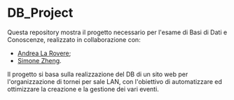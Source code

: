 # DB_Project
Questa repository mostra il progetto necessario per l'esame di Basi di Dati e Conoscenze, realizzato in collaborazione con:
- [Andrea La Rovere](https://github.com/Andrex-095);
- [Simone Zheng](https://github.com/SimoneZh).

Il progetto si basa sulla realizzazione del DB di un sito web per l'organizzazione di tornei per sale LAN, con l'obiettivo di automatizzare ed ottimizzare la creazione e la gestione dei vari eventi.
